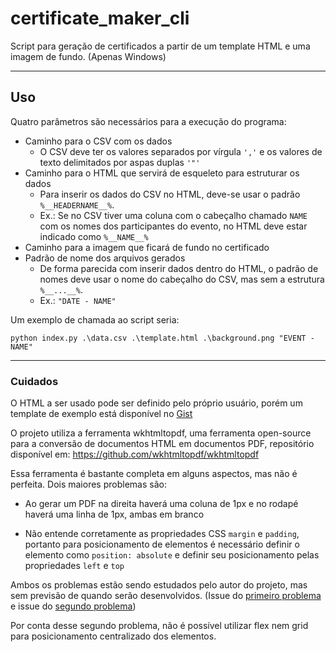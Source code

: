 # certificate_maker_cli

Script para geração de certificados a partir de um template HTML e uma imagem de fundo. (Apenas Windows)

___


## Uso
Quatro parâmetros são necessários para a execução do programa:

- Caminho para o CSV com os dados
    - O CSV deve ter os valores separados por vírgula ```','``` e os valores de texto delimitados por aspas duplas ```'"'```
- Caminho para o HTML que servirá de esqueleto para estruturar os dados
    - Para inserir os dados do CSV no HTML, deve-se usar o padrão ```%__HEADERNAME__%```.
    - Ex.: Se no CSV tiver uma coluna com o cabeçalho chamado ```NAME``` com os nomes dos participantes do evento, no HTML deve estar indicado como ```%__NAME__%```
- Caminho para a imagem que ficará de fundo no certificado
- Padrão de nome dos arquivos gerados
    - De forma parecida com inserir dados dentro do HTML, o padrão de nomes deve usar o nome do cabeçalho do CSV, mas sem a estrutura ```%__...__%```.
    - Ex.: ```"DATE - NAME"```

Um exemplo de chamada ao script seria:

```python index.py .\data.csv .\template.html .\background.png "EVENT - NAME"```

___

### Cuidados

O HTML a ser usado pode ser definido pelo próprio usuário, porém um template de exemplo está disponível no [Gist](https://gist.github.com/Ellyzeul/70ec010ca24e44a4f43f90f30071d5e2)

O projeto utiliza a ferramenta wkhtmltopdf, uma ferramenta open-source para a conversão de documentos HTML em documentos PDF, repositório disponível em: https://github.com/wkhtmltopdf/wkhtmltopdf

Essa ferramenta é bastante completa em alguns aspectos, mas não é perfeita. Dois maiores problemas são:

- Ao gerar um PDF na direita haverá uma coluna de 1px e no rodapé haverá uma linha de 1px, ambas em branco

- Não entende corretamente as propriedades CSS ```margin``` e ```padding```, portanto para posicionamento de elementos é necessário definir o elemento como ```position: absolute``` e definir seu posicionamento pelas propriedades ```left``` e ```top```

Ambos os problemas estão sendo estudados pelo autor do projeto, mas sem previsão de quando serão desenvolvidos. (Issue do [primeiro problema](https://github.com/wkhtmltopdf/wkhtmltopdf/issues/5088) e issue do [segundo problema](https://github.com/wkhtmltopdf/wkhtmltopdf/issues/1606))

Por conta desse segundo problema, não é possível utilizar flex nem grid para posicionamento centralizado dos elementos.
